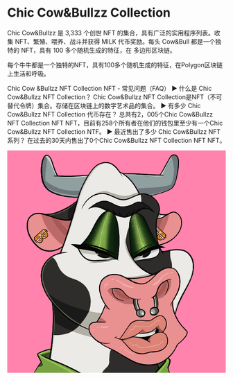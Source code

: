 # Chic Cow&Bullzz Collection

Chic Cow&Bullzz 是 3,333 个创世 NFT 的集合，具有广泛的实用程序列表。收集 NFT、繁殖、喂养、战斗并获得 MILK 代币奖励。每头 Cow&Bull 都是一个独特的 NFT，具有 100 多个随机生成的特征，在 多边形区块链。

每个牛牛都是一个独特的NFT，具有100多个随机生成的特征，在Polygon区块链上生活和呼吸。

Chic Cow &Bullzz NFT Collection NFT - 常见问题（FAQ）
▶ 什么是 Chic Cow&Bullzz NFT Collection？
Chic Cow&Bullzz NFT Collection是NFT（不可替代令牌）集合。存储在区块链上的数字艺术品的集合。
▶ 有多少 Chic Cow&Bullzz NFT Collection 代币存在？
总共有2，005个Chic Cow&Bullzz NFT Collection NFT NFT，目前有258个所有者在他们的钱包里至少有一个Chic Cow&Bullzz NFT Collection NTF。
▶ 最近售出了多少 Chic Cow&Bullzz NFT 系列？
在过去的30天内售出了0个Chic Cow&Bullzz NFT Collection NFT NFT。

![nft](unnamed.png)
